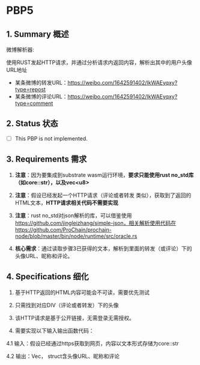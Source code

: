 # PBP5

## 1.  Summary 概述

微博解析器:

使用RUST发起HTTP请求，并通过分析请求内返回内容，解析出其中的用户头像URL地址

- 某条微博的转发URL：https://weibo.com/1642591402/IkWAEyqxy?type=repost
- 某条微博的评论URL：https://weibo.com/1642591402/IkWAEyqxy?type=comment

## 2.  Status 状态

- [ ] This PBP is not implemented.

## 3. Requirements 需求

1. **注意**：因为要集成到substrate wasm运行环境，**要求只能使用rust no_std库（如core::str），以及vec\<u8\>**

2. **注意**：假设已经发起一个HTTP请求（评论或者转发 类似），获取到了返回的HTML文本，**HTTP请求相关代码不需要实现**

3. **注意**：rust no_std对json解析的库，可以借鉴使用 https://github.com/jingleizhang/simple-json，相关解析使用代码在https://github.com/ProChain/prochain-node/blob/master/bin/node/runtime/src/oracle.rs

4. **核心需求**：通过读取步骤3已获得的文本，解析到里面的转发（或评论）下的头像URL、昵称和评论。

## 4. Specifications 细化

1. 基于HTTP返回的HTML内容可能会不可读，需要优先测试

2. 只需找到对应DIV（评论或者转发）下的头像

3. 该HTTP请求是基于公开链接，无需登录无需授权。

4. 需要实现以下输入输出函数代码：

  4.1 输入：假设已经通过https获取到网页，内容以文本形式存储为core::str
  
  4.2 输出：Vec<struct>， struct含头像URL、昵称和评论
  

